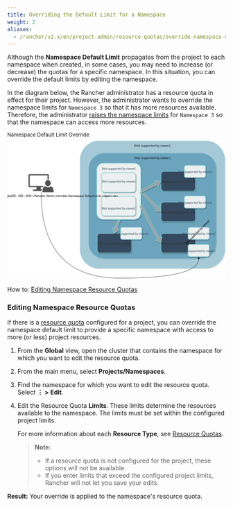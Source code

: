 ```yaml
---
title: Overriding the Default Limit for a Namespace
weight: 2
aliases:
  - /rancher/v2.x/en/project-admin/resource-quotas/override-namespace-default/
---
```


Although the **Namespace Default Limit** propagates from the project to each namespace when created, in some cases, you may need to increase (or decrease) the quotas for a specific namespace. In this situation, you can override the default limits by editing the namespace.

In the diagram below, the Rancher administrator has a resource quota in effect for their project. However, the administrator wants to override the namespace limits for `Namespace 3` so that it has more resources available. Therefore, the administrator [raises the namespace limits](../../manage-clusters/projects-and-namespaces.md) for `Namespace 3` so that the namespace can access more resources.

<sup>Namespace Default Limit Override</sup>
![Namespace Default Limit Override](/img/rancher-resource-quota-override.svg)

How to: [Editing Namespace Resource Quotas](../../manage-clusters/projects-and-namespaces.md)

### Editing Namespace Resource Quotas

If there is a [resource quota](cluster-admin/projects-and-namespaces/resource-quotas) configured for a project, you can override the namespace default limit to provide a specific namespace with access to more (or less) project resources.

1. From the **Global** view, open the cluster that contains the namespace for which you want to edit the resource quota.

1. From the main menu, select **Projects/Namespaces**.

1. Find the namespace for which you want to edit the resource quota. Select **&#8942; > Edit**.

1. Edit the Resource Quota **Limits**.  These limits determine the resources available to the namespace. The limits must be set within the configured project limits.

    For more information about each **Resource Type**, see [Resource Quotas](cluster-admin/projects-and-namespaces/resource-quotas/).

    >**Note:**
    >
    >- If a resource quota is not configured for the project, these options will not be available.
    >- If you enter limits that exceed the configured project limits, Rancher will not let you save your edits.

**Result:** Your override is applied to the namespace's resource quota.
